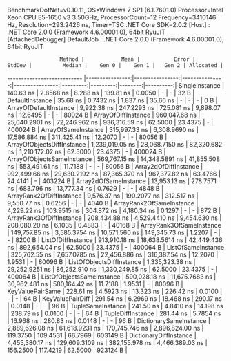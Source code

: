 
BenchmarkDotNet=v0.10.11, OS=Windows 7 SP1 (6.1.7601.0)
Processor=Intel Xeon CPU E5-1650 v3 3.50GHz, ProcessorCount=12
Frequency=3410146 Hz, Resolution=293.2426 ns, Timer=TSC
.NET Core SDK=2.0.2
  [Host]     : .NET Core 2.0.0 (Framework 4.6.00001.0), 64bit RyuJIT  [AttachedDebugger]
  DefaultJob : .NET Core 2.0.0 (Framework 4.6.00001.0), 64bit RyuJIT


                     Method |            Mean |           Error |         StdDev |          Median |    Gen 0 |    Gen 1 |   Gen 2 | Allocated |
--------------------------- |----------------:|----------------:|---------------:|----------------:|---------:|---------:|--------:|----------:|
             SingleInstance |       140.63 ns |       2.8568 ns |       8.288 ns |       139.81 ns |   0.0050 |        - |       - |      32 B |
            DefaultInstance |        35.68 ns |       0.7432 ns |       1.837 ns |        35.66 ns |        - |        - |       - |       0 B |
     ArrayOfDefaultInstance |     9,922.38 ns |     247.2293 ns |     725.081 ns |     9,898.07 ns |  12.6495 |        - |       - |   80024 B |
        ArrayOfDiffInstance |   960,047.68 ns |  25,040.2901 ns |  72,246.962 ns |   936,316.59 ns |  62.5000 |  23.4375 |       - |  400024 B |
        ArrayOfSameInstance |   315,997.33 ns |   6,308.9690 ns |  17,586.884 ns |   311,425.41 ns |  12.2070 |        - |       - |   80056 B |
 ArrayOfObjectsDiffInstance | 1,239,019.05 ns |  28,068.7150 ns |  82,320.682 ns | 1,210,172.02 ns |  62.5000 |  23.4375 |       - |  400024 B |
 ArrayOfObjectsSameInstance |   569,767.15 ns |  14,348.5891 ns |  41,855.508 ns |   553,491.61 ns |  11.7188 |        - |       - |   80056 B |
      Array2dOfDiffInstance |   992,499.66 ns |  29,630.2192 ns |  87,365.370 ns |   967,377.82 ns |  63.4766 |  24.4141 |       - |  403224 B |
      Array2dOfSameInstance |    13,953.13 ns |     278.7571 ns |     683.796 ns |    13,777.34 ns |   0.7629 |        - |       - |    4848 B |
   ArrayRank2OfDiffInstance |     9,576.37 ns |     190.2077 ns |     312.517 ns |     9,550.77 ns |   0.6256 |        - |       - |    4040 B |
   ArrayRank2OfSameInstance |     4,229.22 ns |     103.9515 ns |     304.872 ns |     4,180.34 ns |   0.1297 |        - |       - |     872 B |
   ArrayRank3OfDiffInstance |   208,434.88 ns |   4,529.4410 ns |   9,454.630 ns |   208,080.20 ns |   6.1035 |   0.4883 |       - |   40168 B |
   ArrayRank3OfSameInstance |   149,757.85 ns |   3,585.3754 ns |  10,571.560 ns |   149,345.73 ns |   1.2207 |        - |       - |    8200 B |
         ListOfDiffInstance |   913,910.18 ns |  18,638.5614 ns |  42,449.436 ns |   892,654.04 ns |  62.5000 |  23.4375 |       - |  400064 B |
         ListOfSameInstance |   325,762.55 ns |   7,657.0785 ns |  22,456.886 ns |   316,387.54 ns |  12.2070 |   1.9531 |       - |   80096 B |
  ListOfObjectsDiffInstance | 1,335,323.38 ns |  29,252.9251 ns |  86,252.910 ns | 1,330,249.85 ns |  62.5000 |  23.4375 |       - |  400064 B |
  ListOfObjectsSameInstance |   590,028.18 ns |  11,675.7683 ns |  30,962.481 ns |   580,164.42 ns |  11.7188 |   1.9531 |       - |   80096 B |
           KeyValuePairSame |       228.61 ns |       4.5923 ns |      13.323 ns |       226.42 ns |   0.0100 |        - |       - |      64 B |
           KeyValuePairDiff |       291.54 ns |       6.2969 ns |      18.468 ns |       290.17 ns |   0.0148 |        - |       - |      96 B |
          TupleSameInstance |       241.50 ns |       4.8410 ns |      14.198 ns |       238.79 ns |   0.0100 |        - |       - |      64 B |
          TupleDiffInstance |       281.44 ns |       5.7854 ns |      16.968 ns |       280.83 ns |   0.0148 |        - |       - |      96 B |
     DictionarySameInstance | 2,889,626.08 ns |  61,618.9231 ns | 170,745.746 ns | 2,896,824.00 ns | 119.3750 | 109.4531 | 66.7969 |  603149 B |
     DictionaryDiffInstance | 4,455,380.17 ns | 129,609.3109 ns | 382,155.978 ns | 4,466,389.03 ns | 156.2500 | 117.4219 | 62.5000 |  923124 B |
